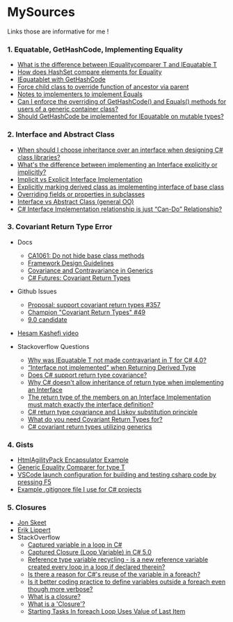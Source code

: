 # MySources
Links those are informative for me !

### 1. Equatable, GetHashCode, Implementing Equality
   - [What is the difference between IEqualitycomparer T and IEquatable T](https://stackoverflow.com/questions/9316918/what-is-the-difference-between-iequalitycomparert-and-iequatablet)
   - [How does HashSet compare elements for Equality](https://stackoverflow.com/questions/8952003/how-does-hashset-compare-elements-for-equality)
   - [IEquatablet with GetHashCode](https://stackoverflow.com/questions/58379115/iequatablet-with-gethashcode)
   - [Force child class to override function of ancestor via parent](https://stackoverflow.com/questions/19791178/force-child-class-to-override-function-of-ancestor-via-parent)
   - [Notes to implementers to implement Equals](https://docs.microsoft.com/en-us/dotnet/api/system.iequatable-1?view=netframework-4.8#notes-to-implementers)
   - [Can I enforce the overriding of GetHashCode() and Equals() methods for users of a generic container class?](https://softwareengineering.stackexchange.com/questions/307999/can-i-enforce-the-overriding-of-gethashcode-and-equals-methods-for-users-of)
   - [Should GetHashCode be implemented for IEquatable<T> on mutable types?](https://stackoverflow.com/questions/49055673/should-gethashcode-be-implemented-for-iequatablet-on-mutable-types)


### 2. Interface and Abstract Class
   - [When should I choose inheritance over an interface when designing C# class libraries?](https://stackoverflow.com/questions/5816563/when-should-i-choose-inheritance-over-an-interface-when-designing-c-sharp-class)
   - [What's the difference between implementing an Interface explicitly or implicitly?](https://softwareengineering.stackexchange.com/questions/136319/whats-the-difference-between-implementing-an-interface-explicitly-or-implicitly)
   - [Implicit vs Explicit Interface Implementation](https://stackoverflow.com/questions/598714/implicit-vs-explicit-interface-implementation)
   - [Explicitly marking derived class as implementing interface of base class](https://stackoverflow.com/questions/46541462/explicitly-marking-derived-class-as-implementing-interface-of-base-class)
   - [Overriding fields or properties in subclasses](https://stackoverflow.com/questions/326223/overriding-fields-or-properties-in-subclasses)
   - [Interface vs Abstract Class (general OO)](https://stackoverflow.com/questions/761194/interface-vs-abstract-class-general-oo)
   - [C# Interface Implementation relationship is just “Can-Do” Relationship?](https://stackoverflow.com/questions/255644/c-sharp-interface-implementation-relationship-is-just-can-do-relationship)

### 3. Covariant Return Type Error
   - Docs
     - [CA1061: Do not hide base class methods](https://docs.microsoft.com/en-us/visualstudio/code-quality/ca1061?view=vs-2019)
     - [Framework Design Guidelines](https://docs.microsoft.com/en-us/dotnet/standard/design-guidelines/)
     - [Covariance and Contravariance in Generics](https://docs.microsoft.com/en-us/dotnet/standard/generics/covariance-and-contravariance)
     - [C# Futures: Covariant Return Types](https://www.infoq.com/news/2020/01/CSharp-Covariant-Return-Types/)

   - Github Issues
     - [Proposal: support covariant return types #357](https://github.com/dotnet/roslyn/issues/357)
     - [Champion "Covariant Return Types" #49](https://github.com/dotnet/csharplang/issues/49)
     - [9.0 candidate](https://github.com/dotnet/csharplang/milestone/15)
     
   - [Hesam Kashefi video](https://www.youtube.com/watch?v=LsKIhuRJbtk&feature=youtu.be)
      
   - Stackoverflow Questions
     - [Why was IEquatable T not made contravariant in T for C# 4.0?](https://stackoverflow.com/questions/3289440/why-was-iequatable-t-not-made-contravariant-in-t-for-c-sharp-4-0)
     - [“Interface not implemented” when Returning Derived Type](https://stackoverflow.com/questions/1121283/interface-not-implemented-when-returning-derived-type)
     - [Does C# support return type covariance?](https://stackoverflow.com/questions/5709034/does-c-sharp-support-return-type-covariance)
     - [Why C# doesn't allow inheritance of return type when implementing an Interface](https://stackoverflow.com/questions/1319663/why-c-sharp-doesnt-allow-inheritance-of-return-type-when-implementing-an-interf)
     - [The return type of the members on an Interface Implementation must match exactly the interface definition?](https://stackoverflow.com/questions/7996127/the-return-type-of-the-members-on-an-interface-implementation-must-match-exactly)
     - [C# return type covariance and Liskov substitution principle](https://stackoverflow.com/questions/43892239/c-sharp-return-type-covariance-and-liskov-substitution-principle)
     - [What do you need Covariant Return Types for?](https://softwareengineering.stackexchange.com/questions/368872/what-do-you-need-covariant-return-types-for)
     - [C# covariant return types utilizing generics](https://stackoverflow.com/questions/4348760/c-sharp-covariant-return-types-utilizing-generics)
     
     
### 4. Gists
   - [HtmlAgilityPack Encapsulator Example](https://github.com/zzzprojects/html-agility-pack/blob/master/src/Tests/HtmlAgilityPack.Tests.NetStandard2_0/EncapsulatorTests.cs)
   - [Generic Equality Comparer for type T](https://gist.github.com/parsalotfy/3209ef2e71255773342b99cab9700f32)
   - [VSCode launch configuration for building and testing csharp code by pressing F5](https://gist.github.com/parsalotfy/10a466c0681fc14bdd86debee7e9789d)
   - [Example .gitignore file I use for C# projects](https://gist.github.com/kmorcinek/2710267)
   
   
### 5. Closures
   - [Jon Skeet](https://csharpindepth.com/Articles/Closures)
   - [Erik Lippert](https://ericlippert.com/2009/11/12/closing-over-the-loop-variable-considered-harmful-part-one/)
   - StackOverflow
     - [Captured variable in a loop in C#](https://stackoverflow.com/questions/271440/captured-variable-in-a-loop-in-c-sharp)
     - [Captured Closure (Loop Variable) in C# 5.0](https://stackoverflow.com/questions/16264289/captured-closure-loop-variable-in-c-sharp-5-0)
     - [Reference type variable recycling - is a new reference variable created every loop in a loop if declared therein?](https://stackoverflow.com/questions/7383016/reference-type-variable-recycling-is-a-new-reference-variable-created-every-lo)
     - [Is there a reason for C#'s reuse of the variable in a foreach?](https://stackoverflow.com/questions/8898925/is-there-a-reason-for-cs-reuse-of-the-variable-in-a-foreach)
     - [Is it better coding practice to define variables outside a foreach even though more verbose?](https://stackoverflow.com/questions/2388619/is-it-better-coding-practice-to-define-variables-outside-a-foreach-even-though-m)
     - [What is a closure?](https://softwareengineering.stackexchange.com/questions/40454/what-is-a-closure)
     - [What is a 'Closure'?](https://stackoverflow.com/questions/36636/what-is-a-closure)
     - [Starting Tasks In foreach Loop Uses Value of Last Item](https://stackoverflow.com/questions/4684320/starting-tasks-in-foreach-loop-uses-value-of-last-item)
